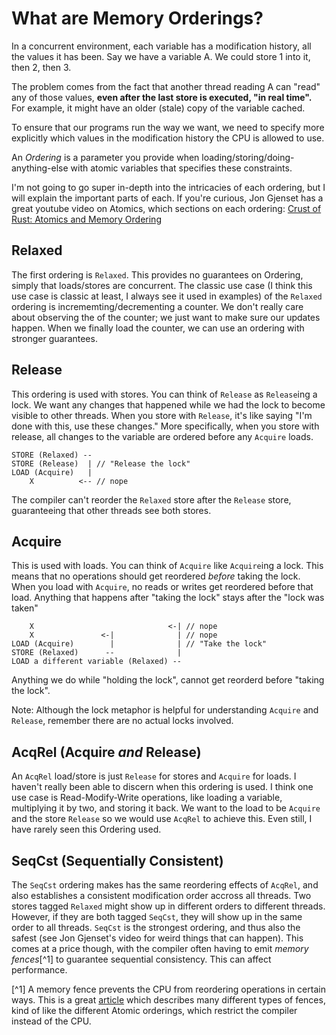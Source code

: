 # What are Memory Orderings?

In a concurrent environment, each variable has a modification history, all the
values it has been. Say we have a variable A. We could store 1 into it, then 2,
then 3.

The problem comes from the fact that another thread reading A can "read" any of
those values, **even after the last store is executed, "in real time".** For
example, it might have an older (stale) copy of the variable cached.

To ensure that our programs run the way we want, we need to specify more
explicitly which values in the modification history the CPU is allowed to use.

An _Ordering_ is a parameter you provide when
loading/storing/doing-anything-else with atomic variables that specifies these
constraints.

I'm not going to go super in-depth into the intricacies of each ordering, but I
will explain the important parts of each. If you're curious, Jon Gjenset has a
great youtube video on Atomics, which sections on each ordering:
[Crust of Rust: Atomics and Memory Ordering](https://www.youtube.com/watch?v=rMGWeSjctlY)

## Relaxed

The first ordering is `Relaxed`. This provides no guarantees on Ordering, simply
that loads/stores are concurrent. The classic use case (I think this use case is
classic at least, I always see it used in examples) of the `Relaxed` ordering is
incrememting/decrementing a counter. We don't really care about observing the of
the counter; we just want to make sure our updates happen. When we finally load
the counter, we can use an ordering with stronger guarantees.

## Release

This ordering is used with stores. You can think of `Release` as `Release`ing a
lock. We want any changes that happened while we had the lock to become visible
to other threads. When you store with `Release`, it's like saying "I'm done with
this, use these changes." More specifically, when you store with release, all
changes to the variable are ordered before any `Acquire` loads.

```
STORE (Relaxed) --
STORE (Release)  | // "Release the lock"
LOAD (Acquire)   |
    X          <-- // nope
```

The compiler can't reorder the `Relaxed` store after the `Release` store,
guaranteeing that other threads see both stores.

## Acquire

This is used with loads. You can think of `Acquire` like `Acquire`ing a lock.
This means that no operations should get reordered _before_ taking the lock.
When you load with `Acquire`, no reads or writes get reordered before that load.
Anything that happens after "taking the lock" stays after the "lock was taken"

```
    X                              <-| // nope
    X               <-|              | // nope
LOAD (Acquire)        |              | // "Take the lock"
STORE (Relaxed)      --              |
LOAD a different variable (Relaxed) --
```

Anything we do while "holding the lock", cannot get reorderd before "taking the
lock".

Note: Although the lock metaphor is helpful for understanding `Acquire` and
`Release`, remember there are no actual locks involved.

## AcqRel (Acquire _and_ Release)

An `AcqRel` load/store is just `Release` for stores and `Acquire` for loads. I
haven't really been able to discern when this ordering is used. I think one use
case is Read-Modify-Write operations, like loading a variable, multiplying it by
two, and storing it back. We want to the load to be `Acquire` and the store
`Release` so we would use `AcqRel` to achieve this. Even still, I have rarely
seen this Ordering used.

## SeqCst (Sequentially Consistent)

The `SeqCst` ordering makes has the same reordering effects of `AcqRel`, and also establishes a consistent modification order accross all threads. Two stores tagged `Relaxed` might show up in different orders to different threads. However, if they are both tagged `SeqCst`, they will show up in the same order to all threads. `SeqCst` is the strongest ordering, and thus also the safest (see Jon Gjenset's video for weird things that can happen). This comes at a price though, with the compiler often having to emit _memory fences_[^1] to guarantee sequential consistency. This can affect performance.

[^1] A memory fence prevents the CPU from reordering operations in certain ways. This is a great [article](https://preshing.com/20120710/memory-barriers-are-like-source-control-operations/) which describes many different types of fences, kind of like the different Atomic orderings, which restrict the compiler instead of the CPU.